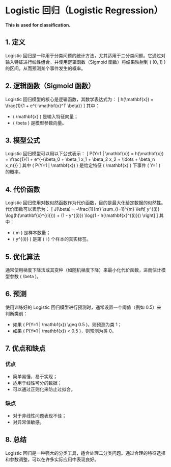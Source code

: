 # Logistic 回归（Logistic Regression）

**This is used for classification.**
## 1. 定义
Logistic 回归是一种用于分类问题的统计方法，尤其适用于二分类问题。它通过对输入特征进行线性组合，并使用逻辑函数（Sigmoid 函数）将结果映射到 \( (0, 1) \) 的区间，从而预测某个事件发生的概率。

## 2. 逻辑函数（Sigmoid 函数）
Logistic 回归模型的核心是逻辑函数，其数学表达式为：
\[
h(\mathbf{x}) = \frac{1}{1 + e^{-\mathbf{x}^T \beta}}
\]
其中：
- \( \mathbf{x} \) 是输入特征向量；
- \( \beta \) 是模型参数向量。

## 3. 模型公式
Logistic 回归模型可以用以下公式表示：
\[
P(Y=1 | \mathbf{x}) = h(\mathbf{x}) = \frac{1}{1 + e^{-(\beta_0 + \beta_1 x_1 + \beta_2 x_2 + \ldots + \beta_n x_n)}}
\]
其中 \( P(Y=1 | \mathbf{x}) \) 是给定特征 \( \mathbf{x} \) 下事件 \( Y=1 \) 的概率。

## 4. 代价函数
Logistic 回归使用对数似然函数作为代价函数，目的是最大化给定数据的似然性。代价函数可以表示为：
\[
J(\beta) = -\frac{1}{m} \sum_{i=1}^{m} \left[ y^{(i)} \log(h(\mathbf{x}^{(i)})) + (1 - y^{(i)}) \log(1 - h(\mathbf{x}^{(i)})) \right]
\]
其中：
- \( m \) 是样本数量；
- \( y^{(i)} \) 是第 \( i \) 个样本的真实标签。

## 5. 优化算法
通常使用梯度下降法或其变种（如随机梯度下降）来最小化代价函数，进而估计模型参数 \( \beta \)。

## 6. 预测
使用训练好的 Logistic 回归模型进行预测时，通常设置一个阈值（例如 0.5）来判断类别：
- 如果 \( P(Y=1 | \mathbf{x}) \geq 0.5 \)，则预测为类 1；
- 如果 \( P(Y=1 | \mathbf{x}) < 0.5 \)，则预测为类 0。

## 7. 优点和缺点
### 优点
- 简单易懂，易于实现；
- 适用于线性可分的数据；
- 可以通过正则化来防止过拟合。

### 缺点
- 对于非线性问题表现不佳；
- 对异常值敏感。

## 8. 总结
Logistic 回归是一种强大的分类工具，适合处理二分类问题。通过合理的特征选择和参数调整，可以在许多实际应用中表现良好。
